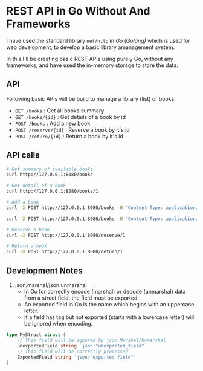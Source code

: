 # REST API in Go Without And Frameworks

I have used the standard library `net/http` in _Go (Golang)_ which is used for web development, to develop a basic library amanagement system.

In this I'll be creating basic REST APIs using purely Go, without any frameworks, and have used the in-memory storage to store the data.


## API

Following basic APIs will be build to manage a library (list) of books.

- `GET /books` : Get all books summary
- `GET /books/{id}` : Get details of a book by id
- `POST /books` : Add a new book
- `POST /reserve/{id}` : Reserve a book by it's id
- `POST /return/{id}` : Return a book by it's id


## API calls

```bash
# Get summary of available books
curl http://127.0.0.1:8080/books

# Get detail of a book
curl http://127.0.0.1:8080/books/1

# Add a book
curl -X POST http://127.0.0.1:8080/books -H "Content-Type: application/json" -d '{"title": "How to Train your CAT", "author": "Garfield the Orange"}'

curl -X POST http://127.0.0.1:8080/books -H "Content-Type: application/json" -d '{"title": "Strategic Approach to finding Waldo", "author": "Kenny C. Looper"}'

# Reserve a book
curl -X POST http://127.0.0.1:8080/reserve/1

# Return a book
curl -X POST http://127.0.0.1:8080/return/1
```


## Development Notes

1. json.marshal/json.unmarshal
    - In Go for correctly encode (marshal) or decode (unmarshal) data from a struct field, the field must be exported.
    - An exported field in Go is the name which begins with an uppercase letter.
    - If a field has tag but not exported (starts with a lowercase letter) will be ignored when encoding.

```go
type MyStruct struct {
	// This field will be ignored by json.Marshal/Unmarshal
	unexportedField string `json:"unexported_field"`
	// This field will be correctly processed
	ExportedField string `json:"exported_field"`
}
```